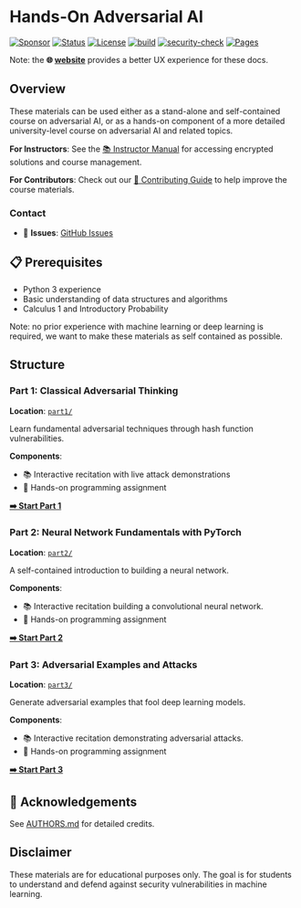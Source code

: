 # Hands-On Adversarial AI

[![Sponsor](https://img.shields.io/badge/Sponsor-❤️-pink.svg)](https://github.com/sponsors/jadidbourbaki)
[![Status](https://img.shields.io/badge/Status-Active-brightgreen.svg)](https://github.com/jadidbourbaki/adversarial-ai-assignments)
[![License](https://img.shields.io/badge/License-MIT-green.svg)](LICENSE)
[![build](https://github.com/jadidbourbaki/adversarial-ai-assignments/workflows/build/badge.svg)](https://github.com/jadidbourbaki/adversarial-ai-assignments/actions?query=workflow%3Abuild)
[![security-check](https://github.com/jadidbourbaki/adversarial-ai-assignments/workflows/security-check/badge.svg)](https://github.com/jadidbourbaki/adversarial-ai-assignments/actions?query=workflow%3A%22security-check%22)
[![Pages](https://github.com/jadidbourbaki/adversarial-ai-assignments/actions/workflows/pages/pages-build-deployment/badge.svg)](https://github.com/jadidbourbaki/adversarial-ai-assignments/actions/workflows/pages/pages-build-deployment)


Note: the **🌐 [website](https://jadidbourbaki.github.io/adversarial-ai)** provides a better UX experience for these docs.

## Overview

These materials can be used either as a stand-alone and self-contained course on adversarial AI, or as a hands-on component of a more detailed university-level course on adversarial AI and related topics.

**For Instructors**: See the [📚 Instructor Manual](INSTRUCTOR_MANUAL.md) for accessing encrypted solutions and course management.

**For Contributors**: Check out our [🤝 Contributing Guide](CONTRIBUTING.md) to help improve the course materials.

### Contact
- 🐛 **Issues**: [GitHub Issues](https://github.com/jadidbourbaki/adversarial-ai/issues)

## 📋 Prerequisites

- Python 3 experience
- Basic understanding of data structures and algorithms
- Calculus 1 and Introductory Probability

Note: no prior experience with machine learning or deep learning is required, we want to make these materials as self contained as possible.

## Structure

### Part 1: Classical Adversarial Thinking
**Location**: [`part1/`](part1/)

Learn fundamental adversarial techniques through hash function vulnerabilities.

**Components**:
- 📚 Interactive recitation with live attack demonstrations
- 📝 Hands-on programming assignment

[**➡️ Start Part 1**](part1/)

### Part 2: Neural Network Fundamentals with PyTorch
**Location**: [`part2/`](part2/)

A self-contained introduction to building a neural network.

**Components**:
- 📚 Interactive recitation building a convolutional neural network.
- 📝 Hands-on programming assignment

[**➡️ Start Part 2**](part2/)

### Part 3: Adversarial Examples and Attacks
**Location**: [`part3/`](part3/)

Generate adversarial examples that fool deep learning models.

**Components**:
- 📚 Interactive recitation demonstrating adversarial attacks.
- 📝 Hands-on programming assignment

[**➡️ Start Part 3**](part3/)

## 👥 Acknowledgements

See [AUTHORS.md](AUTHORS.md) for detailed credits. 

## Disclaimer

These materials are for educational purposes only. The goal is for students to understand and defend against security vulnerabilities in machine learning.